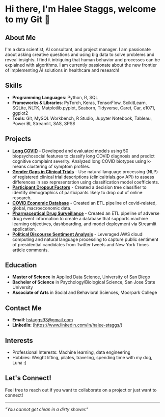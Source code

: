 # Hi there, I'm Halee Staggs, welcome to my Git 👋

## About Me
I'm a data scientist, AI consultant, and project manager. I am passionate about asking creative questions and using big data to solve problems and reveal insights. I find it intriguing that human behavior and processes can be explained with algorithms. I am currently passionate about the new frontier of implementing AI solutions in healthcare and research! 

## Skills
- **Programming Languages**: Python, R, SQL
- **Frameworks & Libraries**: PyTorch, Keras, TensorFlow, ScikitLearn, SQLite, NLTK, Matplotlib.pyplot, Seaborn, Tidyverse, Caret, Car, e1071, ggplot2   
- **Tools**: Git, MySQL Workbench, R Studio, Jupyter Notebook, Tableau, Power BI, Streamlit, SAS, SPSS

## Projects
- [**Long COVID**](https://github.com/HNStaggs/Long-COVID) - Developed and evaluated models using 50 biopsychosocial features to classify long COVID diagnosis and predict cognitive complaint severity. Analyzed long COVID biotypes using k-means clustering of symptom profiles.
- [**Gender Gaps in Clinical Trials**](https://github.com/HNStaggs/Clinical-Trial-Gender-Gaps) - Use natural language processing (NLP) of registered clinical trial descriptions (clinicaltrials.gov API) to assess differences in sex representation using classification model coefficients.
- [**Participant Dropout Factors**](https://github.com/HNStaggs/Participant-Dropout-Classification) - Created a decision tree classifier to identify demographics of participants likely to drop out of online research.
- [**COVID Economic Database**](https://github.com/HNStaggs/COVID_Economic_Database) - Created an ETL pipeline of covid-related, global, macroeconomic data.
- [**Pharmaceutical Drug Surveillance**](https://github.com/teamlunarlanding/Pharma-Drug-Surveillance) - Created an ETL pipeline of adverse drug event information to create a database that supports machine learning objectives, dashboarding, and model deployment via Streamlit application.
- [**Political Discourse Sentiment Analysis**](https://github.com/HNStaggs/Political-Discourse-NLP-AWS) - Leveraged AWS cloud computing and natural language processing to capture public sentiment of presidential candidates from Twitter tweets and New York Times article comments. 

## Education
- **Master of Science** in Applied Data Science, University of San Diego
- **Bachelor of Science** in Psychology/Biological Science, San Jose State University
- **Associate of Arts** in Social and Behavioral Sciences, Moorpark College

## Contact Me
- **Email**: hstaggs93@gmail.com
- **LinkedIn**: (https://www.linkedin.com/in/halee-staggs/)
  
## Interests
- Professional Interests: Machine learning, data engineering
- Hobbies: Weight lifting, pilates, traveling, spending time with my dog, Luna :)

## Let's Connect!
Feel free to reach out if you want to collaborate on a project or just want to connect!

---

*"You cannot get clean in a dirty shower."* 
